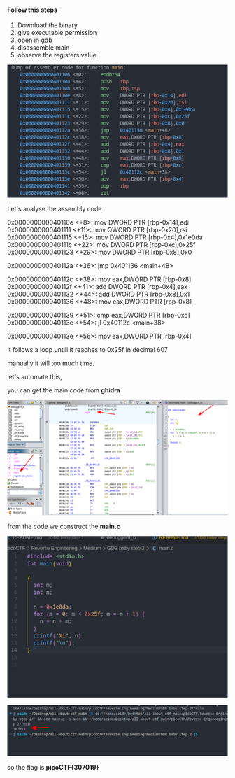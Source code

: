 #### Follow this steps

1. Download the binary
2. give executable permission
3. open in gdb
4. disassemble main
5. observe the registers value

![1745749662476](image/README/1745749662476.png)



Let's analyse the assembly code


   0x000000000040110e <+8>:     mov    DWORD PTR [rbp-0x14],edi
   0x0000000000401111 <+11>:    mov    QWORD PTR [rbp-0x20],rsi
   0x0000000000401115 <+15>:    mov    DWORD PTR [rbp-0x4],0x1e0da
   0x000000000040111c <+22>:    mov    DWORD PTR [rbp-0xc],0x25f
   0x0000000000401123 <+29>:    mov    DWORD PTR [rbp-0x8],0x0

   0x000000000040112a <+36>:    jmp    0x401136 <main+48>

   0x000000000040112c <+38>:    mov    eax,DWORD PTR [rbp-0x8]
   0x000000000040112f <+41>:    add    DWORD PTR [rbp-0x4],eax
   0x0000000000401132 <+44>:    add    DWORD PTR [rbp-0x8],0x1
   0x0000000000401136 <+48>:    mov    eax,DWORD PTR [rbp-0x8]

   0x0000000000401139 <+51>:    cmp    eax,DWORD PTR [rbp-0xc]
   0x000000000040113c <+54>:    jl     0x40112c <main+38>

   0x000000000040113e <+56>:    mov    eax,DWORD PTR [rbp-0x4]

it follows a loop untill it reaches to 0x25f in decimal 607

manually it will too much time.

let's automate this,

 you can get the main code from **ghidra** 


![1745753532204](image/README/1745753532204.png)


from the code we construct the **main.c** 

![1745753589621](image/README/1745753589621.png)

![1745753615805](image/README/1745753615805.png)

so the flag is **picoCTF{307019}**
